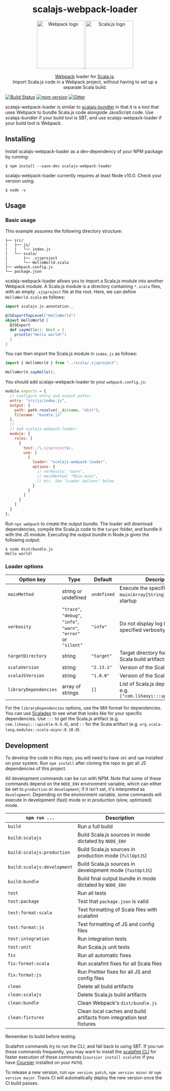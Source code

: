 <div align="center">

# scalajs-webpack-loader

<a href="https://github.com/webpack/webpack">
    <img alt="Webpack logo" src="https://cdn.rawgit.com/webpack/media/e7485eb2/logo/icon.svg" height="150"/>
</a>
<a href="https://github.com/scala-js/scala-js">
    <img alt="Scala.js logo" src="http://www.scala-js.org/assets/img/scala-js-logo.svg" height="150"/>
</a>

[Webpack](http://webpack.js.org/) loader for [Scala.js](https://www.scala-js.org/).  
Import Scala.js code in a Webpack project, without having to set up a separate Scala build.

</div>

[![Build Status](https://travis-ci.com/MaximeKjaer/scalajs-webpack-loader.svg?branch=master)](https://travis-ci.com/MaximeKjaer/scalajs-webpack-loader)
[![npm version](https://img.shields.io/npm/v/scalajs-webpack-loader)](https://www.npmjs.com/package/scalajs-webpack-loader)
[![Gitter](https://badges.gitter.im/scalajs-webpack-loader/community.svg)](https://gitter.im/scalajs-webpack-loader/community?utm_source=badge&utm_medium=badge&utm_campaign=pr-badge)

scalajs-webpack-loader is similar to [scalajs-bundler](https://github.com/scalacenter/scalajs-bundler) in that it is a tool that uses Webpack to bundle Scala.js code alongside JavaScript code. Use scalajs-bundler if your build tool is SBT, and use scalajs-webpack-loader if your build tool is Webpack.

## Installing

Install scalajs-webpack-loader as a dev-dependency of your NPM package by running:

```console
$ npm install --save-dev scalajs-webpack-loader
```

scalajs-webpack-loader currently requires at least Node v10.0. Check your version using:

```console
$ node -v
```

## Usage

### Basic usage

This example assumes the following directory structure:

```
├── src/
|   ├── js/
|   |   └── index.js
|   └── scala/
|       ├── .sjsproject
|       └── HelloWorld.scala
├── webpack.config.js
└── package.json
```

scalajs-webpack-loader allows you to import a Scala.js module into another Webpack module. A Scala.js module is a directory containing `*.scala` files, with an empty `.sjsproject` file at the root. Here, we can define `HelloWorld.scala` as follows:

```scala
import scalajs.js.annotation._

@JSExportTopLevel("HelloWorld")
object HelloWorld {
  @JSExport
  def sayHello(): Unit = {
    println("Hello world!")
  }
}
```

You can then import the Scala.js module in `index.js` as follows:

```javascript
import { HelloWorld } from "../scala/.sjsproject";

HelloWorld.sayHello();
```

You should add scalajs-webpack-loader to your `webpack.config.js`:

```javascript
module.exports = {
  // Configure entry and output paths:
  entry: "src/js/index.js",
  output: {
    path: path.resolve(__dirname, "dist"),
    filename: "bundle.js"
  },
  // ...
  // Add scalajs-webpack-loader:
  module: {
    rules: [
      {
        test: /\.sjsproject$/,
        use: [
          {
            loader: "scalajs-webpack-loader",
            options: {
              // verbosity: "warn",
              // mainMethod: "Main.main",
              // etc. See "Loader options" below
            }
          }
        ]
      }
    ]
  }
};
```

Run `npx webpack` to create the output bundle. The loader will download dependencies, compile the Scala.js code to the `target` folder, and bundle it with the JS module. Executing the output bundle in Node.js gives the following output:

```console
$ node dist/bundle.js
Hello world!
```

### Loader options

| Option key            | Type                                                              | Default     | Description                                                           |
| --------------------- | ----------------------------------------------------------------- | ----------- | --------------------------------------------------------------------- |
| `mainMethod`          | string or undefined                                               | `undefined` | Execute the specified `main(Array[String])` method on startup         |
| `verbosity`           | `"trace"`, `"debug"`, `"info"`, `"warn"`, `"error"` or `"silent"` | `"info"`    | Do not display log levels below specified verbosity                   |
| `targetDirectory`     | string                                                            | `"target"`  | Target directory for intermediary Scala build artifacts               |
| `scalaVersion`        | string                                                            | `"2.13.1"`  | Version of the Scala compiler                                         |
| `scalaJSVersion`      | string                                                            | `"1.0.0"`   | Version of the Scala.js compiler                                      |
| `libraryDependencies` | array of strings                                                  | `[]`        | List of Scala.js dependencies, e.g. `["com.lihaoyi:::upickle:0.9.9"]` |

For the `libraryDependencies` options, use the Mill format for dependencies. You can use [Scaladex](https://index.scala-lang.org/) to see what that looks like for your specific dependencies. Use `:::` to get the Scala.js artifact (e.g. `com.lihaoyi:::upickle:0.9.9`), and `::` for the Scala artifact (e.g. `org.scala-lang.modules::scala-async:0.10.0`).

## Development

To develop the code in this repo, you will need to have `sbt` and `npm` installed on your system. Run `npm install` after cloning the repo to get all JS dependencies of this project.

All development commands can be run with NPM. Note that some of these commands depend on the `NODE_ENV` environment variable, which can either be set to `production` or `development`; if it isn't set, it's interpreted as `development`. Depending on the environment variable, some commands will execute in development (fast) mode or in production (slow, optimized) mode.

| `npm run ...`               | Description                                                           |
| --------------------------- | --------------------------------------------------------------------- |
| `build`                     | Run a full build                                                      |
| `build:scalajs`             | Build Scala.js sources in mode dictated by `NODE_ENV`                 |
| `build:scalajs:production`  | Build Scala.js sources in production mode (`fullOptJS`)               |
| `build:scalajs:development` | Build Scala.js sources in development mode (`fastOptJS`)              |
| `build:bundle`              | Build final output bundle in mode dictated by `NODE_ENV`              |
| `test`                      | Run all tests                                                         |
| `test:package`              | Test that `package.json` is valid                                     |
| `test:format:scala`         | Test formatting of Scala files with scalafmt                          |
| `test:format:js`            | Test formatting of JS and config files                                |
| `test:integration`          | Run integration tests                                                 |
| `test:unit`                 | Run Scala.js unit tests                                               |
| `fix`                       | Run all automatic fixes                                               |
| `fix:format:scala`          | Run scalafmt fixes for all Scala files                                |
| `fix:format:js`             | Run Prettier fixes for all JS and config files                        |
| `clean`                     | Delete all build artifacts                                            |
| `clean:scalajs`             | Delete Scala.js build artifacts                                       |
| `clean:bundle`              | Clean Webpack's `dist/bundle.js`                                      |
| `clean:fixtures`            | Clean local caches and build artifacts from integration test fixtures |

Remember to build before testing.

Scalafmt commands try to run the CLI, and fall back to using SBT. If you run these commands frequently, you may want to install the [scalafmt CLI](https://scalameta.org/scalafmt/docs/installation.html#cli) for faster execution of these commands (`coursier install scalafmt` if you have [Coursier](https://get-coursier.io/) installed on your `PATH`).

To release a new version, run `npm version patch`, `npm version minor` or `npm version major`. Travis CI will automatically deploy the new version once the CI build passes.
